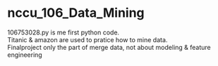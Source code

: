 # nccu_106_Data_Mining

106753028.py is me first python code. <br>
Titanic & amazon are used to pratice how to mine data. <br>
Finalproject only the part of merge data, not about modeling & feature engineering
